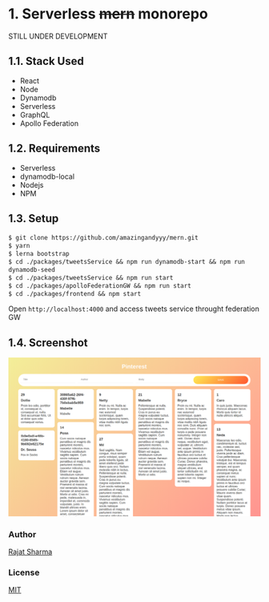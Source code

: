 # 1. Serverless ~~mern~~ monorepo

<p>STILL UNDER DEVELOPMENT</p>

## 1.1. Stack Used
- React
- Node
- Dynamodb
- Serverless
- GraphQL
- Apollo Federation
  
## 1.2. Requirements
- Serverless
- dynamodb-local
- Nodejs
- NPM

## 1.3. Setup

```terminal
$ git clone https://github.com/amazingandyyy/mern.git
$ yarn
$ lerna bootstrap
$ cd ./packages/tweetsService && npm run dynamodb-start && npm run dynamodb-seed
$ cd ./packages/tweetsService && npm run start
$ cd ./packages/apolloFederationGW && npm run start
$ cd ./packages/frontend && npm start
```
Open `http://localhost:4000` and access tweets service throught federation GW


## 1.4. Screenshot
![Screenshot](https://raw.githubusercontent.com/MrRajatSharma/serverless-mern-monorepo/master/packages/frontend/screenshot/Screenshot%20from%202020-08-30%2001-11-11.png)


### Author
[Rajat Sharma](https://github.com/MrRajatSharma/serverless-mern-monorepo/blob/master/LICENSE)

### License
[MIT](https://github.com/MrRajatSharma/serverless-mern-monorepo/blob/master/LICENSE)
